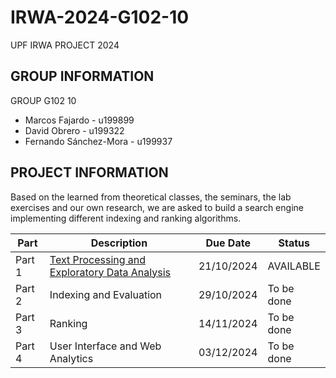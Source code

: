 # IRWA-2024-G102-10
UPF IRWA PROJECT 2024 

## GROUP INFORMATION
GROUP G102 10
  - Marcos Fajardo - u199899
  - David Obrero - u199322
  - Fernando Sánchez-Mora - u199937

## PROJECT INFORMATION
Based on the learned from theoretical classes, the seminars, the lab exercises and our own research, we are asked to build a search engine implementing different indexing and ranking algorithms.

| **Part**  | **Description**                          | **Due Date** | **Status**    |
|-----------|------------------------------------------|--------------|---------------|
| Part 1    | [Text Processing and Exploratory Data Analysis](./IRWA-2024-PART-1/) | 21/10/2024   | AVAILABLE     |
| Part 2    | Indexing and Evaluation                  | 29/10/2024   | To be done    |
| Part 3    | Ranking                                  | 14/11/2024   | To be done    |
| Part 4    | User Interface and Web Analytics         | 03/12/2024   | To be done    |
